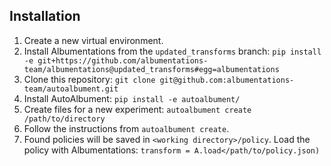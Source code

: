 ## Installation

1. Create a new virtual environment.
2. Install Albumentations from the `updated_transforms` branch: `pip install -e git+https://github.com/albumentations-team/albumentations@updated_transforms#egg=albumentations`
3. Clone this repository: `git clone git@github.com:albumentations-team/autoalbument.git`
4. Install AutoAlbument: `pip install -e autoalbument/`
5. Create files for a new experiment: `autoalbument create /path/to/directory`
6. Follow the instructions from `autoalbument create`.
7. Found policies will be saved in `<working directory>/policy`. Load the policy with Albumentations: `transform = A.load</path/to/policy.json)`
